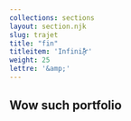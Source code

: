 ```yaml
---
collections: sections
layout: section.njk
slug: trajet
title: "fin"
titleitem: 'Infini/̷̴͓̎̇͋᷃r'
weight: 25
lettre: '&amp;'
---
```


## Wow such portfolio
